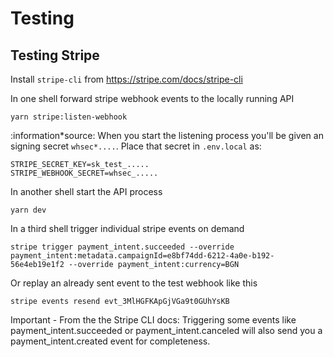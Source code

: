 # Testing

## Testing Stripe

Install `stripe-cli` from <https://stripe.com/docs/stripe-cli>

In one shell forward stripe webhook events to the locally running API

```shell
yarn stripe:listen-webhook
```

:information*source: When you start the listening process you'll be given an signing secret `whsec*....`. Place that secret in `.env.local` as:

```shell
STRIPE_SECRET_KEY=sk_test_.....
STRIPE_WEBHOOK_SECRET=whsec_.....
```

In another shell start the API process

```shell
yarn dev
```

In a third shell trigger individual stripe events on demand

```shell
stripe trigger payment_intent.succeeded --override payment_intent:metadata.campaignId=e8bf74dd-6212-4a0e-b192-56e4eb19e1f2 --override payment_intent:currency=BGN
```

Or replay an already sent event to the test webhook like this
```shell
stripe events resend evt_3MlHGFKApGjVGa9t0GUhYsKB
```

Important - From the the Stripe CLI docs: Triggering some events like payment_intent.succeeded or payment_intent.canceled will also send you a payment_intent.created event for completeness.
